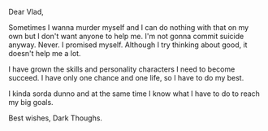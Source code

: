 Dear Vlad,

Sometimes I wanna murder myself and I can do nothing with that on my own but I don't want anyone to help me. I'm not gonna commit suicide anyway. Never. I promised myself. Although I try thinking about good, it doesn't help me a lot.

I have grown the skills and personality characters I need to become succeed. I have only one chance and one life, so I have to do my best.

I kinda sorda dunno and at the same time I know what I have to do to reach my big goals.

Best wishes,
Dark Thoughs.